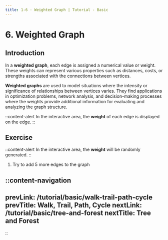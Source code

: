 ```yaml
---
title: 1-6 · Weighted Graph | Tutorial - Basic
---
```


# 6. Weighted Graph

## Introduction
In a **weighted graph**, each edge is assigned a numerical value or weight. These weights can represent various properties such as distances, costs, or strengths associated with the connections between vertices. 

**Weighted graphs** are used to model situations where the intensity or significance of relationships between vertices varies. They find applications in optimization problems, network analysis, and decision-making processes where the weights provide additional information for evaluating and analyzing the graph structure.

::content-alert
In the interactive area, the **weight** of each edge is displayed on the edge.
::

## Exercise
::content-alert
In the interactive area, the **weight** will be randomly generated.
::
1. Try to add 5 more edges to the graph

::content-navigation
---
prevLink: /tutorial/basic/walk-trail-path-cycle
prevTitle: Walk, Trail, Path, Cycle
nextLink: /tutorial/basic/tree-and-forest
nextTitle: Tree and Forest
---
::

